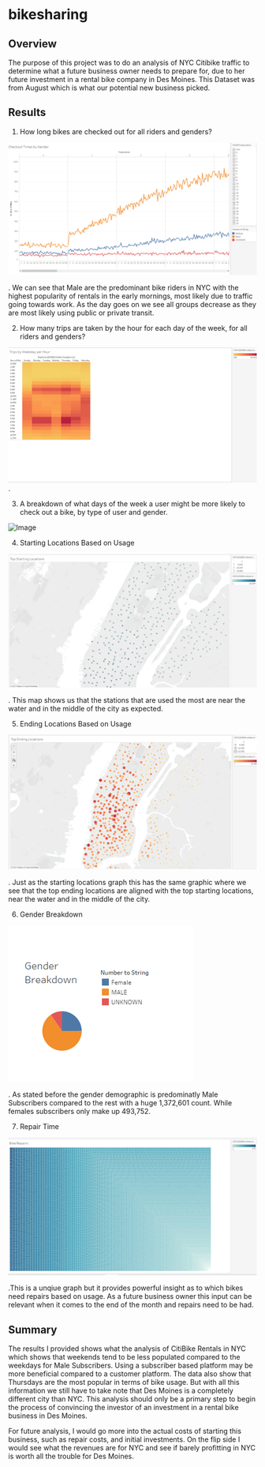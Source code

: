 # bikesharing

## Overview 

The purpose of this project was to do an analysis of NYC Citibike traffic to determine what a future business owner needs to prepare for, due to her future investment in a rental bike company in Des Moines. This Dataset was from August which is what our potential new business picked.


## Results

1. How long bikes are checked out for all riders and genders?

![Image](https://github.com/nypasha1928/bikesharing/blob/main/Images/Checkout%20Times%20by%20Gender.png)

 . We can see that Male are the predominant bike riders in NYC with the highest popularity of rentals in the early mornings, most likely    due to traffic going towards work. As the day goes on we see all groups decrease as they are most likely using public or private transit.

2. How many trips are taken by the hour for each day of the week, for all riders and genders?

 ![Image](https://github.com/nypasha1928/bikesharing/blob/main/Images/Trps%20by%20Weekday%20per%20Hour.png)
 . 
 
 3. A breakdown of what days of the week a user might be more likely to check out a bike, by type of user and gender.
 
 ![Image]()
 
 
 4. Starting Locations Based on Usage
 
 ![Image](https://github.com/nypasha1928/bikesharing/blob/main/Images/Top%20Starting%20Locations.png)
 
 . This map shows us that the stations that are used the most are near the water and in the middle of the city as expected.
 
 5. Ending Locations Based on Usage
 
 ![Image](https://github.com/nypasha1928/bikesharing/blob/main/Images/Top%20Ending%20Locations.png)
 
 . Just as the starting locations graph this has the same graphic where we see that the top ending locations are aligned with the top starting locations, near the water and in the middle of the city.
 
 6. Gender Breakdown

![Image](https://github.com/nypasha1928/bikesharing/blob/main/Images/Gender%20Breakdown.png)

. As stated before the gender demographic is predominatly Male Subscribers compared to the rest with a huge 1,372,601 count. While females subscribers only make up 493,752.

7. Repair Time

![Image](https://github.com/nypasha1928/bikesharing/blob/main/Images/Bike%20Repairs.png)

.This is a unqiue graph but it provides powerful insight as to which bikes need repairs based on usage. As a future business owner this input can be relevant when it comes to the end of the month and repairs need to be had.


## Summary

The results I provided shows what the analysis of CitiBike Rentals in NYC which shows that weekends tend to be less populated compared to the weekdays for Male Subscribers. Using a subscriber based platform may be more beneficial compared to a customer platform. The data also show that Thursdays are the most popular in terms of bike usage. But with all this information we still have to take note that Des Moines is a completely different city than NYC. This analysis should only be a primary step to begin the process of convincing the investor of an investment in a rental bike business in Des Moines.

For future analysis, I would go more into the actual costs of starting this business, such as repair costs, and initial investments. On the flip side I would see what the revenues are for NYC and see if barely profitting in NYC is worth all the trouble for Des Moines.



 
 
